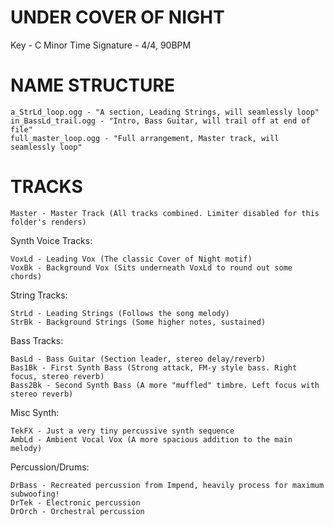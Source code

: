 # UNDER COVER OF NIGHT
Key - C Minor
Time Signature - 4/4, 90BPM

# NAME STRUCTURE
	a_StrLd_loop.ogg - "A section, Leading Strings, will seamlessly loop"
	in_BassLd_trail.ogg - "Intro, Bass Guitar, will trail off at end of file"
	full_master_loop.ogg - "Full arrangement, Master track, will seamlessly loop"

# TRACKS
	Master - Master Track (All tracks combined. Limiter disabled for this folder's renders)
Synth Voice Tracks:

	VoxLd - Leading Vox (The classic Cover of Night motif)
	VoxBk - Background Vox (Sits underneath VoxLd to round out some chords)
String Tracks:

	StrLd - Leading Strings (Follows the song melody)
	StrBk - Background Strings (Some higher notes, sustained)

Bass Tracks:

	BasLd - Bass Guitar (Section leader, stereo delay/reverb)
	Bas1Bk - First Synth Bass (Strong attack, FM-y style bass. Right focus, stereo reverb)
	Bass2Bk - Second Synth Bass (A more "muffled" timbre. Left focus with stereo reverb)
Misc Synth:

	TekFX - Just a very tiny percussive synth sequence
	AmbLd - Ambient Vocal Vox (A more spacious addition to the main melody)
Percussion/Drums:

	DrBass - Recreated percussion from Impend, heavily process for maximum subwoofing!
	DrTek - Electronic percussion
	DrOrch - Orchestral percussion
